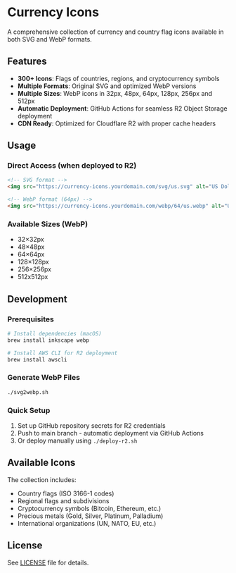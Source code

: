 # Currency Icons

A comprehensive collection of currency and country flag icons available in both SVG and WebP formats.

## Features

- **300+ Icons**: Flags of countries, regions, and cryptocurrency symbols
- **Multiple Formats**: Original SVG and optimized WebP versions
- **Multiple Sizes**: WebP icons in 32px, 48px, 64px, 128px, 256px and 512px
- **Automatic Deployment**: GitHub Actions for seamless R2 Object Storage deployment
- **CDN Ready**: Optimized for Cloudflare R2 with proper cache headers

## Usage

### Direct Access (when deployed to R2)

```html
<!-- SVG format -->
<img src="https://currency-icons.yourdomain.com/svg/us.svg" alt="US Dollar" />

<!-- WebP format (64px) -->
<img src="https://currency-icons.yourdomain.com/webp/64/us.webp" alt="US Dollar" width="64" height="64" />
```

### Available Sizes (WebP)
- 32×32px
- 48×48px  
- 64×64px
- 128×128px
- 256×256px
- 512x512px

## Development

### Prerequisites

```bash
# Install dependencies (macOS)
brew install inkscape webp

# Install AWS CLI for R2 deployment
brew install awscli
```

### Generate WebP Files

```bash
./svg2webp.sh
```

### Quick Setup

1. Set up GitHub repository secrets for R2 credentials
2. Push to main branch - automatic deployment via GitHub Actions
3. Or deploy manually using `./deploy-r2.sh`

## Available Icons

The collection includes:
- Country flags (ISO 3166-1 codes)
- Regional flags and subdivisions  
- Cryptocurrency symbols (Bitcoin, Ethereum, etc.)
- Precious metals (Gold, Silver, Platinum, Palladium)
- International organizations (UN, NATO, EU, etc.)

## License

See [LICENSE](LICENSE) file for details.

